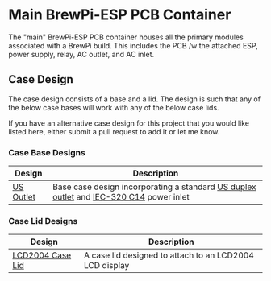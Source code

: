 # Main BrewPi-ESP PCB Container

The "main" BrewPi-ESP PCB container houses all the primary modules associated with a BrewPi build. This includes the PCB /w the attached ESP, power supply, relay, AC outlet, and AC inlet. 



## Case Design

The case design consists of a base and a lid. The design is such that any of the below case bases will work with any of the below case lids.

If you have an alternative case design for this project that you would like listed here, either submit a pull request to add it or let me know. 



### Case Base Designs

| Design                      | Description                                                  |
| --------------------------- | ------------------------------------------------------------ |
| [US Outlet](US%20Outlet.md) | Base case design incorporating a standard [US duplex outlet](https://www.homedepot.com/p/Leviton-15-Amp-Residential-Grade-Grounding-Duplex-Outlet-White-R52-05320-00W/202066670) and [IEC-320 C14](https://www.aliexpress.com/item/32815198325.html) power inlet |



### Case Lid Designs

| Design                         | Description                                             |
| ------------------------------ | ------------------------------------------------------- |
| [LCD2004 Case Lid](LCD2004.md) | A case lid designed to attach to an LCD2004 LCD display |


